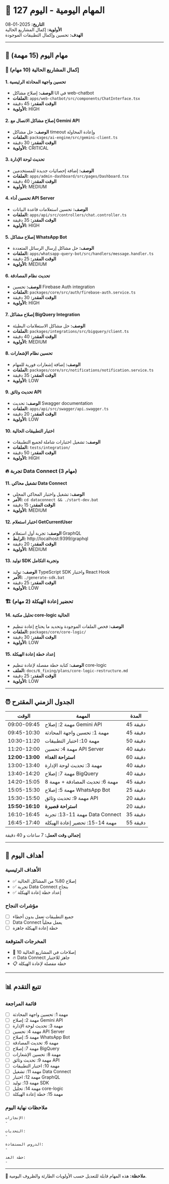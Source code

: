 # 📅 المهام اليومية - اليوم 127

**التاريخ:** 2025-01-08  
**الأولوية:** إكمال المشاريع الحالية  
**الهدف:** تحسين وإكمال التطبيقات الموجودة  

---

## 🎯 مهام اليوم (15 مهمة)

### 🔧 إكمال المشاريع الحالية (10 مهام)

#### 1. **تحسين واجهة المحادثة الرئيسية**
- **الوصف:** إصلاح مشاكل UI في web-chatbot
- **الملفات:** `apps/web-chatbot/src/components/ChatInterface.tsx`
- **الوقت المقدر:** 45 دقيقة
- **الأولوية:** HIGH

#### 2. **إصلاح مشاكل الاتصال مع Gemini API**
- **الوصف:** حل مشاكل timeout وإعادة المحاولة
- **الملفات:** `packages/ai-engine/src/gemini-client.ts`
- **الوقت المقدر:** 30 دقيقة
- **الأولوية:** CRITICAL

#### 3. **تحديث لوحة الإدارة**
- **الوصف:** إضافة إحصائيات جديدة للمستخدمين
- **الملفات:** `apps/admin-dashboard/src/pages/Dashboard.tsx`
- **الوقت المقدر:** 40 دقيقة
- **الأولوية:** MEDIUM

#### 4. **تحسين أداء API Server**
- **الوصف:** تحسين استعلامات قاعدة البيانات
- **الملفات:** `apps/api/src/controllers/chat.controller.ts`
- **الوقت المقدر:** 35 دقيقة
- **الأولوية:** HIGH

#### 5. **إصلاح مشاكل WhatsApp Bot**
- **الوصف:** حل مشاكل إرسال الرسائل المتعددة
- **الملفات:** `apps/whatsapp-query-bot/src/handlers/message.handler.ts`
- **الوقت المقدر:** 25 دقيقة
- **الأولوية:** MEDIUM

#### 6. **تحديث نظام المصادقة**
- **الوصف:** تحسين Firebase Auth integration
- **الملفات:** `packages/core/src/auth/firebase-auth.service.ts`
- **الوقت المقدر:** 30 دقيقة
- **الأولوية:** HIGH

#### 7. **إصلاح مشاكل BigQuery Integration**
- **الوصف:** حل مشاكل الاستعلامات البطيئة
- **الملفات:** `packages/integrations/src/bigquery/client.ts`
- **الوقت المقدر:** 40 دقيقة
- **الأولوية:** MEDIUM

#### 8. **تحسين نظام الإشعارات**
- **الوصف:** إضافة إشعارات فورية للمهام
- **الملفات:** `packages/core/src/notifications/notification.service.ts`
- **الوقت المقدر:** 35 دقيقة
- **الأولوية:** LOW

#### 9. **تحديث وثائق API**
- **الوصف:** تحديث Swagger documentation
- **الملفات:** `apps/api/src/swagger/api.swagger.ts`
- **الوقت المقدر:** 20 دقيقة
- **الأولوية:** LOW

#### 10. **اختبار التطبيقات الحالية**
- **الوصف:** تشغيل اختبارات شاملة لجميع التطبيقات
- **الملفات:** `tests/integration/`
- **الوقت المقدر:** 50 دقيقة
- **الأولوية:** HIGH

### 🔥 تجربة Data Connect (3 مهام)

#### 11. **تشغيل محاكي Data Connect**
- **الوصف:** تشغيل واختبار المحاكي المحلي
- **الأمر:** `cd dataconnect && ./start-dev.bat`
- **الوقت المقدر:** 15 دقيقة
- **الأولوية:** MEDIUM

#### 12. **اختبار استعلام GetCurrentUser**
- **الوصف:** تجربة أول استعلام GraphQL
- **الرابط:** http://localhost:9399/graphql
- **الوقت المقدر:** 20 دقيقة
- **الأولوية:** MEDIUM

#### 13. **توليد SDK وتجربة التكامل**
- **الوصف:** توليد TypeScript SDK واختبار React Hook
- **الأمر:** `./generate-sdk.bat`
- **الوقت المقدر:** 25 دقيقة
- **الأولوية:** LOW

### 🏗️ تحضير إعادة الهيكلة (2 مهام)

#### 14. **تحليل مكتبة core-logic الحالية**
- **الوصف:** فحص الملفات الموجودة وتحديد ما يحتاج إعادة تنظيم
- **الملفات:** `packages/core/core-logic/`
- **الوقت المقدر:** 30 دقيقة
- **الأولوية:** LOW

#### 15. **إعداد خطة إعادة الهيكلة**
- **الوصف:** كتابة خطة مفصلة لإعادة تنظيم core-logic
- **الملف:** `docs/6_fixing/plans/core-logic-restructure.md`
- **الوقت المقدر:** 25 دقيقة
- **الأولوية:** LOW

---

## ⏰ الجدول الزمني المقترح

| الوقت | المهمة | المدة |
|-------|--------|-------|
| 09:00-09:45 | مهمة 2: إصلاح Gemini API | 45 دقيقة |
| 09:45-10:30 | مهمة 1: تحسين واجهة المحادثة | 45 دقيقة |
| 10:30-11:20 | مهمة 10: اختبار التطبيقات | 50 دقيقة |
| 11:20-12:00 | مهمة 4: تحسين API Server | 40 دقيقة |
| **12:00-13:00** | **استراحة الغداء** | 60 دقيقة |
| 13:00-13:40 | مهمة 3: تحديث لوحة الإدارة | 40 دقيقة |
| 13:40-14:20 | مهمة 7: إصلاح BigQuery | 40 دقيقة |
| 14:20-15:05 | مهمة 6: تحديث المصادقة + مهمة 8 | 45 دقيقة |
| 15:05-15:30 | مهمة 5: إصلاح WhatsApp Bot | 25 دقيقة |
| 15:30-15:50 | مهمة 9: تحديث وثائق API | 20 دقيقة |
| **15:50-16:10** | **استراحة قصيرة** | 20 دقيقة |
| 16:10-16:45 | مهمة 11-13: تجربة Data Connect | 35 دقيقة |
| 16:45-17:40 | مهمة 14-15: تحضير إعادة الهيكلة | 55 دقيقة |

**إجمالي وقت العمل:** 7 ساعات و 40 دقيقة

---

## 🎯 أهداف اليوم

### الأهداف الرئيسية
- ✅ إصلاح 80% من المشاكل الحالية
- ✅ تجربة Data Connect بنجاح
- ✅ إعداد خطة إعادة الهيكلة

### مؤشرات النجاح
- [ ] جميع التطبيقات تعمل بدون أخطاء
- [ ] Data Connect يعمل محلياً
- [ ] خطة إعادة الهيكلة جاهزة

### المخرجات المتوقعة
- 🔧 10 إصلاحات في المشاريع الحالية
- 🔥 Data Connect جاهز للاختبار
- 📋 خطة مفصلة لإعادة الهيكلة

---

## 📊 تتبع التقدم

### قائمة المراجعة
- [ ] مهمة 1: تحسين واجهة المحادثة
- [ ] مهمة 2: إصلاح Gemini API
- [ ] مهمة 3: تحديث لوحة الإدارة
- [ ] مهمة 4: تحسين API Server
- [ ] مهمة 5: إصلاح WhatsApp Bot
- [ ] مهمة 6: تحديث المصادقة
- [ ] مهمة 7: إصلاح BigQuery
- [ ] مهمة 8: تحسين الإشعارات
- [ ] مهمة 9: تحديث وثائق API
- [ ] مهمة 10: اختبار التطبيقات
- [ ] مهمة 11: تشغيل Data Connect
- [ ] مهمة 12: اختبار GraphQL
- [ ] مهمة 13: توليد SDK
- [ ] مهمة 14: تحليل core-logic
- [ ] مهمة 15: خطة إعادة الهيكلة

### ملاحظات نهاية اليوم
```
الإنجازات:
- 

التحديات:
- 

الدروس المستفادة:
- 

خطة الغد:
- 
```

---

**📝 ملاحظة:** هذه المهام قابلة للتعديل حسب الأولويات الطارئة والظروف اليومية.